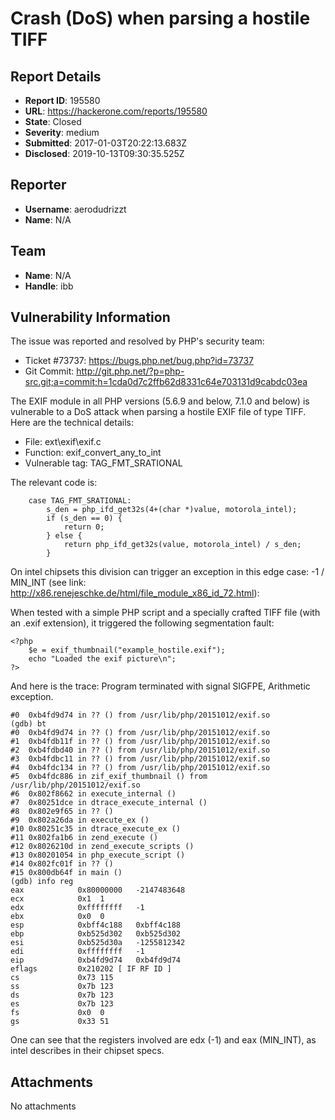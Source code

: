 # Crash (DoS) when parsing a hostile TIFF

## Report Details
- **Report ID**: 195580
- **URL**: https://hackerone.com/reports/195580
- **State**: Closed
- **Severity**: medium
- **Submitted**: 2017-01-03T20:22:13.683Z
- **Disclosed**: 2019-10-13T09:30:35.525Z

## Reporter
- **Username**: aerodudrizzt
- **Name**: N/A

## Team
- **Name**: N/A
- **Handle**: ibb

## Vulnerability Information
The issue was reported and resolved by PHP's security team:
* Ticket #73737: https://bugs.php.net/bug.php?id=73737
* Git Commit: http://git.php.net/?p=php-src.git;a=commit;h=1cda0d7c2ffb62d8331c64e703131d9cabdc03ea

The EXIF module in all PHP versions (5.6.9 and below, 7.1.0 and below) is vulnerable to a DoS attack when parsing a hostile EXIF file of type TIFF. Here are the technical details:
* File: ext\exif\exif.c
* Function:  exif_convert_any_to_int
* Vulnerable tag: TAG_FMT_SRATIONAL

The relevant code is:
```
	case TAG_FMT_SRATIONAL:
		s_den = php_ifd_get32s(4+(char *)value, motorola_intel);
		if (s_den == 0) {
			return 0;
		} else {
			return php_ifd_get32s(value, motorola_intel) / s_den;
		}
```
On intel chipsets this division can trigger an exception in this edge case: -1 / MIN_INT (see link: http://x86.renejeschke.de/html/file_module_x86_id_72.html):

When tested with a simple PHP script and a specially crafted TIFF file (with an .exif extension), it triggered the following segmentation fault:
```
<?php
	$e = exif_thumbnail("example_hostile.exif");
	echo "Loaded the exif picture\n";
?>
```

And here is the trace:
Program terminated with signal SIGFPE, Arithmetic exception.
```
#0  0xb4fd9d74 in ?? () from /usr/lib/php/20151012/exif.so
(gdb) bt
#0  0xb4fd9d74 in ?? () from /usr/lib/php/20151012/exif.so
#1  0xb4fdb11f in ?? () from /usr/lib/php/20151012/exif.so
#2  0xb4fdbd40 in ?? () from /usr/lib/php/20151012/exif.so
#3  0xb4fdbc11 in ?? () from /usr/lib/php/20151012/exif.so
#4  0xb4fdc134 in ?? () from /usr/lib/php/20151012/exif.so
#5  0xb4fdc886 in zif_exif_thumbnail () from /usr/lib/php/20151012/exif.so
#6  0x802f8662 in execute_internal ()
#7  0x80251dce in dtrace_execute_internal ()
#8  0x802e9f65 in ?? ()
#9  0x802a26da in execute_ex ()
#10 0x80251c35 in dtrace_execute_ex ()
#11 0x802fa1b6 in zend_execute ()
#12 0x8026210d in zend_execute_scripts ()
#13 0x80201054 in php_execute_script ()
#14 0x802fc01f in ?? ()
#15 0x800db64f in main ()
(gdb) info reg
eax            0x80000000	-2147483648
ecx            0x1	1
edx            0xffffffff	-1
ebx            0x0	0
esp            0xbff4c188	0xbff4c188
ebp            0xb525d302	0xb525d302
esi            0xb525d30a	-1255812342
edi            0xffffffff	-1
eip            0xb4fd9d74	0xb4fd9d74
eflags         0x210202	[ IF RF ID ]
cs             0x73	115
ss             0x7b	123
ds             0x7b	123
es             0x7b	123
fs             0x0	0
gs             0x33	51
```
One can see that the registers involved are edx (-1) and eax (MIN_INT), as intel describes in their chipset specs.

## Attachments
No attachments
